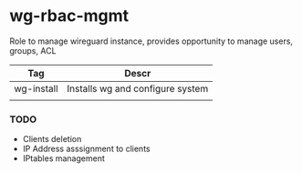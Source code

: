 # wg-rbac-mgmt
Role to manage wireguard instance, provides opportunity to manage users, groups, ACL 

|Tag| Descr|
|-|-|
|wg-install| Installs wg and configure system|
|||



### TODO

* Clients deletion
* IP Address asssignment to clients
* IPtables management